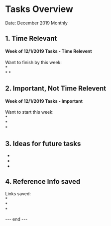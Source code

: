 # Tasks Overview  

Date: December 2019 Monthly  

## 1. Time Relevant  

#### Week of 12/1/2019 Tasks - Time Relevent  

Want to finish by this week:  
 *  
 * 
 *
 


## 2.  Important, Not Time Relevent   

#### Week of 12/1/2019 Tasks - Important  

Want to start this week:  
 *  
 *  
 *  


## 3. Ideas for future tasks  
 *  
 *  
 *  

## 4. Reference Info saved  

Links saved:  
 *  
 *  
 *



--- end ---  

